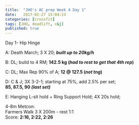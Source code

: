 ```yaml
---
title:  "JHO's AC prep Week 4 Day 1"
date:   2017-02-27 15:04:23
categories: [crossfit]
tags: [JHO, deadlift, c&j]
published: true
---
```

Day 1- Hip Hinge

A: Death March; 3 X 20; **_built up to 20kg/h_**

B: DL; build to 4 RM; **142.5 kg (_had to rest to get that 4th rep_)**

C: DL; Max Rep 90% of A; **12 @ 127.5 (_not tng_)**

D: C & J; 3X 3-2-1; starting at 75%, add 2.5% per set;  
**85, 87.5, 90 _(last set)_**

E: Hanging L-sit hold + Ring Support Hold; 4X 20s hold;  

4-8m Metcon:  
Farmers Walk 3 X 200m - rest 1:1  
Score: **2:16, 2:22, 2:26**